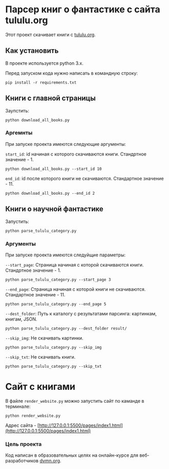 # Парсер книг о фантастике с сайта tululu.org 

Этот проект скачивает книги с [tululu.org](https://tululu.org).

## Как установить

В проекте используется python 3.x.

Перед запуском кода нужно написать в командную строку:

```pip install -r requirements.txt ```

## Книги с главной страницы

Заупстить:

```python download_all_books.py```

### Аргемнты

При запуске проекта имеются следующие аргументы:

`start_id`: id начиная с которого скачиваются книги. Стандртное значение - 1.

```python download_all_books.py --start_id 10```

`end_id`: id после которого книги не скачиваются. Стандартное значение - 11.

```python download_all_books.py --end_id 2```

## Книги о научной фантастике

Запустить:

```python parse_tululu_category.py```

### Аргументы


При запуске проекта имеются следуйщие параметры:

`--start_page`: Страница начиная с которой скачиваются книги. Стандртное значение - 1.

```python parse_tululu_category.py --start_page 3```

`--end_page`: Страница начиная с которой книги не скачиваются. Стандартное значение - 11.

```python parse_tululu_category.py --end_page 5```

`--dest_folder`: Путь к каталогу с результатами парсинга: картинкам, книгам, JSON.

```python parse_tululu_category.py --dest_folder result/```

`--skip_img`: Не скачивать картинки. 

```python parse_tululu_category.py --skip_img```

`--skip_txt`: Не скачивать книги.

```python parse_tululu_category.py --skip_txt```

# Сайт с книгами

В файле `render_website.py` можно запустить сайт по каманде в терминале:
```
python render_website.py
```

Адрес сайта -  [http://127.0.0.1:5500/pages/index1.html](http://127.0.0.1:5500/pages/index1.html)

### Цель проекта

Код написан в образовательных целях на онлайн-курсе для веб-разработчиков [dvmn.org](https://dvmn.org/).